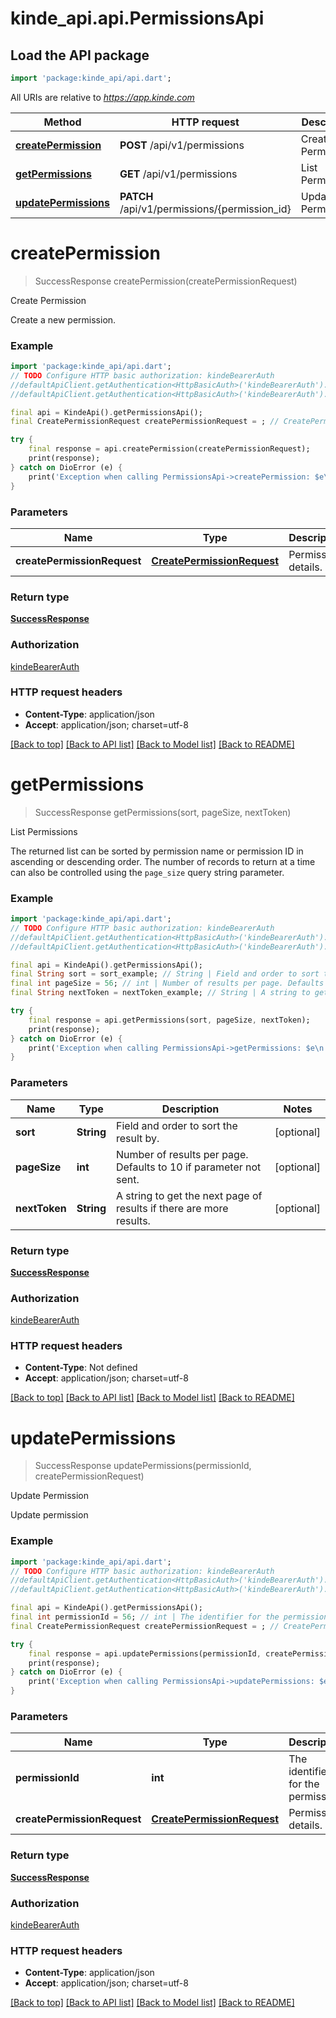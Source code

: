 # kinde_api.api.PermissionsApi

## Load the API package
```dart
import 'package:kinde_api/api.dart';
```

All URIs are relative to *https://app.kinde.com*

Method | HTTP request | Description
------------- | ------------- | -------------
[**createPermission**](PermissionsApi.md#createpermission) | **POST** /api/v1/permissions | Create Permission
[**getPermissions**](PermissionsApi.md#getpermissions) | **GET** /api/v1/permissions | List Permissions
[**updatePermissions**](PermissionsApi.md#updatepermissions) | **PATCH** /api/v1/permissions/{permission_id} | Update Permission


# **createPermission**
> SuccessResponse createPermission(createPermissionRequest)

Create Permission

Create a new permission.

### Example
```dart
import 'package:kinde_api/api.dart';
// TODO Configure HTTP basic authorization: kindeBearerAuth
//defaultApiClient.getAuthentication<HttpBasicAuth>('kindeBearerAuth').username = 'YOUR_USERNAME'
//defaultApiClient.getAuthentication<HttpBasicAuth>('kindeBearerAuth').password = 'YOUR_PASSWORD';

final api = KindeApi().getPermissionsApi();
final CreatePermissionRequest createPermissionRequest = ; // CreatePermissionRequest | Permission details.

try {
    final response = api.createPermission(createPermissionRequest);
    print(response);
} catch on DioError (e) {
    print('Exception when calling PermissionsApi->createPermission: $e\n');
}
```

### Parameters

Name | Type | Description  | Notes
------------- | ------------- | ------------- | -------------
 **createPermissionRequest** | [**CreatePermissionRequest**](CreatePermissionRequest.md)| Permission details. | [optional] 

### Return type

[**SuccessResponse**](SuccessResponse.md)

### Authorization

[kindeBearerAuth](../README.md#kindeBearerAuth)

### HTTP request headers

 - **Content-Type**: application/json
 - **Accept**: application/json; charset=utf-8

[[Back to top]](#) [[Back to API list]](../README.md#documentation-for-api-endpoints) [[Back to Model list]](../README.md#documentation-for-models) [[Back to README]](../README.md)

# **getPermissions**
> SuccessResponse getPermissions(sort, pageSize, nextToken)

List Permissions

The returned list can be sorted by permission name or permission ID in ascending or descending order. The number of records to return at a time can also be controlled using the `page_size` query string parameter. 

### Example
```dart
import 'package:kinde_api/api.dart';
// TODO Configure HTTP basic authorization: kindeBearerAuth
//defaultApiClient.getAuthentication<HttpBasicAuth>('kindeBearerAuth').username = 'YOUR_USERNAME'
//defaultApiClient.getAuthentication<HttpBasicAuth>('kindeBearerAuth').password = 'YOUR_PASSWORD';

final api = KindeApi().getPermissionsApi();
final String sort = sort_example; // String | Field and order to sort the result by.
final int pageSize = 56; // int | Number of results per page. Defaults to 10 if parameter not sent.
final String nextToken = nextToken_example; // String | A string to get the next page of results if there are more results.

try {
    final response = api.getPermissions(sort, pageSize, nextToken);
    print(response);
} catch on DioError (e) {
    print('Exception when calling PermissionsApi->getPermissions: $e\n');
}
```

### Parameters

Name | Type | Description  | Notes
------------- | ------------- | ------------- | -------------
 **sort** | **String**| Field and order to sort the result by. | [optional] 
 **pageSize** | **int**| Number of results per page. Defaults to 10 if parameter not sent. | [optional] 
 **nextToken** | **String**| A string to get the next page of results if there are more results. | [optional] 

### Return type

[**SuccessResponse**](SuccessResponse.md)

### Authorization

[kindeBearerAuth](../README.md#kindeBearerAuth)

### HTTP request headers

 - **Content-Type**: Not defined
 - **Accept**: application/json; charset=utf-8

[[Back to top]](#) [[Back to API list]](../README.md#documentation-for-api-endpoints) [[Back to Model list]](../README.md#documentation-for-models) [[Back to README]](../README.md)

# **updatePermissions**
> SuccessResponse updatePermissions(permissionId, createPermissionRequest)

Update Permission

Update permission

### Example
```dart
import 'package:kinde_api/api.dart';
// TODO Configure HTTP basic authorization: kindeBearerAuth
//defaultApiClient.getAuthentication<HttpBasicAuth>('kindeBearerAuth').username = 'YOUR_USERNAME'
//defaultApiClient.getAuthentication<HttpBasicAuth>('kindeBearerAuth').password = 'YOUR_PASSWORD';

final api = KindeApi().getPermissionsApi();
final int permissionId = 56; // int | The identifier for the permission.
final CreatePermissionRequest createPermissionRequest = ; // CreatePermissionRequest | Permission details.

try {
    final response = api.updatePermissions(permissionId, createPermissionRequest);
    print(response);
} catch on DioError (e) {
    print('Exception when calling PermissionsApi->updatePermissions: $e\n');
}
```

### Parameters

Name | Type | Description  | Notes
------------- | ------------- | ------------- | -------------
 **permissionId** | **int**| The identifier for the permission. | 
 **createPermissionRequest** | [**CreatePermissionRequest**](CreatePermissionRequest.md)| Permission details. | [optional] 

### Return type

[**SuccessResponse**](SuccessResponse.md)

### Authorization

[kindeBearerAuth](../README.md#kindeBearerAuth)

### HTTP request headers

 - **Content-Type**: application/json
 - **Accept**: application/json; charset=utf-8

[[Back to top]](#) [[Back to API list]](../README.md#documentation-for-api-endpoints) [[Back to Model list]](../README.md#documentation-for-models) [[Back to README]](../README.md)

